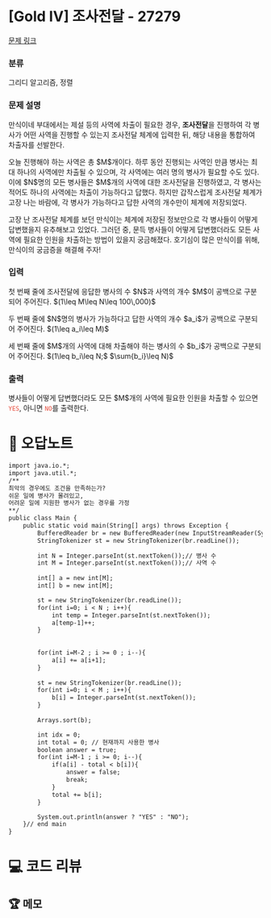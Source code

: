 # [Gold IV] 조사전달 - 27279 

[문제 링크](https://www.acmicpc.net/problem/27279) 

### 분류

그리디 알고리즘, 정렬

### 문제 설명

<p>만식이네 부대에서는 제설 등의 사역에 차출이 필요한 경우, <strong>조사전달</strong>을 진행하여 각 병사가 어떤 사역을 진행할 수 있는지 조사전달 체계에 입력한 뒤, 해당 내용을 통합하여 차출자를 선발한다.</p>

<p>오늘 진행해야 하는 사역은 총 $M$개이다. 하루 동안 진행되는 사역인 만큼 병사는 최대 하나의 사역에만 차출될 수 있으며, 각 사역에는 여러 명의 병사가 필요할 수도 있다. 이에 $N$명의 모든 병사들은 $M$개의 사역에 대한 조사전달을 진행하였고, 각 병사는 적어도 하나의 사역에는 차출이 가능하다고 답했다. 하지만 갑작스럽게 조사전달 체계가 고장 나는 바람에, 각 병사가 가능하다고 답한 사역의 개수만이 체계에 저장되었다.</p>

<p>고장 난 조사전달 체계를 보던 만식이는 체계에 저장된 정보만으로 각 병사들이 어떻게 답변했을지 유추해보고 있었다. 그러던 중, 문득 병사들이 어떻게 답변했더라도 모든 사역에 필요한 인원을 차출하는 방법이 있을지 궁금해졌다. 호기심이 많은 만식이를 위해, 만식이의 궁금증을 해결해 주자!</p>

### 입력 

 <p>첫 번째 줄에 조사전달에 응답한 병사의 수 $N$과 사역의 개수 $M$이 공백으로 구분되어 주어진다. $(1\leq M\leq N\leq 100\,000)$</p>

<p>두 번째 줄에 $N$명의 병사가 가능하다고 답한 사역의 개수 $a_i$가 공백으로 구분되어 주어진다. $(1\leq a_i\leq M)$</p>

<p>세 번째 줄에 $M$개의 사역에 대해 차출해야 하는 병사의 수 $b_i$가 공백으로 구분되어 주어진다. $(1\leq b_i\leq N;$ $\sum{b_i}\leq N)$</p>

### 출력 

 <p>병사들이 어떻게 답변했더라도 모든 $M$개의 사역에 필요한 인원을 차출할 수 있으면 <span style="color:#e74c3c;"><code>YES</code></span>, 아니면 <span style="color:#e74c3c;"><code>NO</code></span>를 출력한다.</p>



#  🚀  오답노트 

```diff
import java.io.*;
import java.util.*;
/**
최악의 경우에도 조건을 만족하는가?
쉬운 일에 병사가 몰려있고, 
어려운 일에 지원한 병사가 없는 경우를 가정
**/
public class Main {
    public static void main(String[] args) throws Exception {
        BufferedReader br = new BufferedReader(new InputStreamReader(System.in));
        StringTokenizer st = new StringTokenizer(br.readLine());
        
        int N = Integer.parseInt(st.nextToken());// 병사 수
        int M = Integer.parseInt(st.nextToken());// 사역 수
        
        int[] a = new int[M]; 
        int[] b = new int[M]; 

        st = new StringTokenizer(br.readLine());
        for(int i=0; i < N ; i++){
            int temp = Integer.parseInt(st.nextToken()); 
            a[temp-1]++;
        }
        
        
        for(int i=M-2 ; i >= 0 ; i--){
            a[i] += a[i+1];
        }
        
        st = new StringTokenizer(br.readLine());
        for(int i=0; i < M ; i++){
            b[i] = Integer.parseInt(st.nextToken()); 
        }
        
        Arrays.sort(b);

        int idx = 0; 
        int total = 0; // 현재까지 사용한 병사
        boolean answer = true;
        for(int i=M-1 ; i >= 0; i--){
            if(a[i] - total < b[i]){
                answer = false;
                break;
            }
            total += b[i];
        }

        System.out.println(answer ? "YES" : "NO");
    }// end main
}

```

# 💻 코드 리뷰




 ## 🏆 메모 

